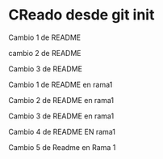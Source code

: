 # CReado desde git init

Cambio 1 de README

cambio 2 de README

Cambio 3 de README

Cambio 1 de README en rama1

Cambio 2 de README en rama1

Cambio 3 de README en rama1

Cambio 4 de README EN rama1

Cambio 5 de Readme en Rama 1
